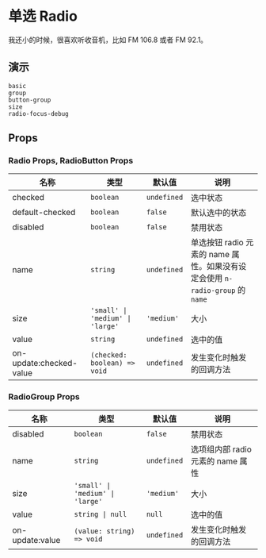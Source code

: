 # 单选 Radio

<!--single-column-->

我还小的时候，很喜欢听收音机，比如 FM 106.8 或者 FM 92.1。

## 演示

```demo
basic
group
button-group
size
radio-focus-debug
```

## Props

### Radio Props, RadioButton Props

| 名称 | 类型 | 默认值 | 说明 |
| --- | --- | --- | --- |
| checked | `boolean` | `undefined` | 选中状态 |
| default-checked | `boolean` | `false` | 默认选中的状态 |
| disabled | `boolean` | `false` | 禁用状态 |
| name | `string` | `undefined` | 单选按钮 radio 元素的 name 属性。如果没有设定会使用 `n-radio-group` 的 `name` |
| size | `'small' \| 'medium' \| 'large'` | `'medium'` | 大小 |
| value | `string` | `undefined` | 选中的值 |
| on-update:checked-value | `(checked: boolean) => void` | `undefined` | 发生变化时触发的回调方法 |

### RadioGroup Props

| 名称 | 类型 | 默认值 | 说明 |
| --- | --- | --- | --- |
| disabled | `boolean` | `false` | 禁用状态 |
| name | `string` | `undefined` | 选项组内部 radio 元素的 name 属性 |
| size | `'small' \| 'medium' \| 'large'` | `'medium'` | 大小 |
| value | `string \| null` | `null` | 选中的值 |
| on-update:value | `(value: string) => void` | `undefined` | 发生变化时触发的回调方法 |
